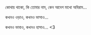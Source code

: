 কোথায় থাকো, কি তোমার নাম, কেন আবেগ মাখো অবিরাম...

কখনও ওড়াও, কখনও ভাসাও...

কখনও ভাবাও, কখনও হাসাও... <3
